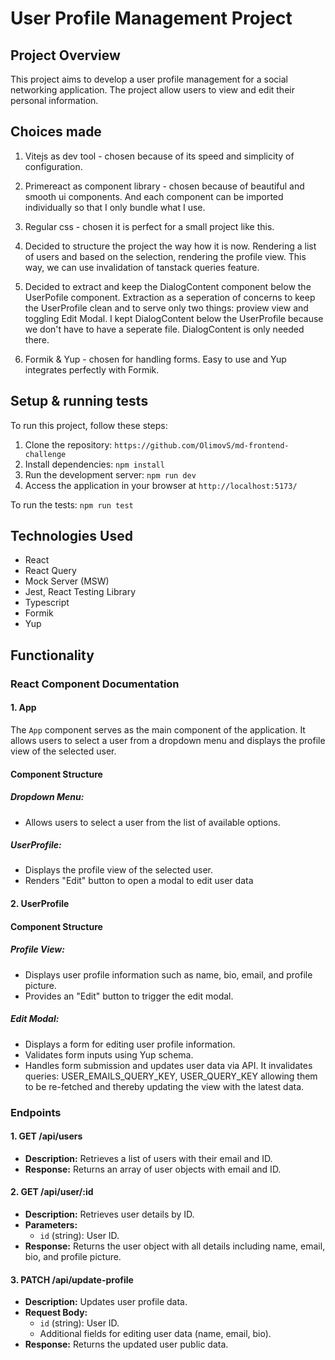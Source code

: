 # User Profile Management Project

## Project Overview

This project aims to develop a user profile management for a social networking application. The project allow users to view and edit their personal information.

## Choices made

1. Vitejs as dev tool - chosen because of its speed and simplicity of configuration.

2. Primereact as component library - chosen because of beautiful and smooth ui components. And each component can be imported individually so that I only bundle what I use.

3. Regular css - chosen it is perfect for a small project like this.

4. Decided to structure the project the way how it is now. Rendering a list of users and based on the selection, rendering the profile view. This way, we can use invalidation of tanstack queries feature.

5. Decided to extract and keep the DialogContent component below the UserPofile component. Extraction as a seperation of concerns to keep the UserProfile clean and to serve only two things: proview view and toggling Edit Modal. I kept DialogContent below the UserProfile because we don't have to have a seperate file. DialogContent is only needed there.

6. Formik & Yup - chosen for handling forms. Easy to use and Yup integrates perfectly with Formik.

## Setup & running tests

To run this project, follow these steps:

1. Clone the repository: `https://github.com/OlimovS/md-frontend-challenge`
2. Install dependencies: `npm install`
3. Run the development server: `npm run dev`
4. Access the application in your browser at `http://localhost:5173/`

To run the tests: `npm run test`

## Technologies Used

- React
- React Query
- Mock Server (MSW)
- Jest, React Testing Library
- Typescript
- Formik
- Yup

## Functionality

### React Component Documentation

#### 1. App

The `App` component serves as the main component of the application. It allows users to select a user from a dropdown menu and displays the profile view of the selected user.

#### Component Structure

##### Dropdown Menu:

- Allows users to select a user from the list of available options.

##### UserProfile:

- Displays the profile view of the selected user.
- Renders "Edit" button to open a modal to edit user data

#### 2. UserProfile

#### Component Structure

##### Profile View:

- Displays user profile information such as name, bio, email, and profile picture.
- Provides an "Edit" button to trigger the edit modal.

##### Edit Modal:

- Displays a form for editing user profile information.
- Validates form inputs using Yup schema.
- Handles form submission and updates user data via API. It invalidates queries: USER_EMAILS_QUERY_KEY, USER_QUERY_KEY allowing them to be re-fetched and thereby updating the view with the latest data.

### Endpoints

#### 1. GET /api/users

- **Description:** Retrieves a list of users with their email and ID.
- **Response:** Returns an array of user objects with email and ID.

#### 2. GET /api/user/:id

- **Description:** Retrieves user details by ID.
- **Parameters:**
  - `id` (string): User ID.
- **Response:** Returns the user object with all details including name, email, bio, and profile picture.

#### 3. PATCH /api/update-profile

- **Description:** Updates user profile data.
- **Request Body:**
  - `id` (string): User ID.
  - Additional fields for editing user data (name, email, bio).
- **Response:** Returns the updated user public data.
